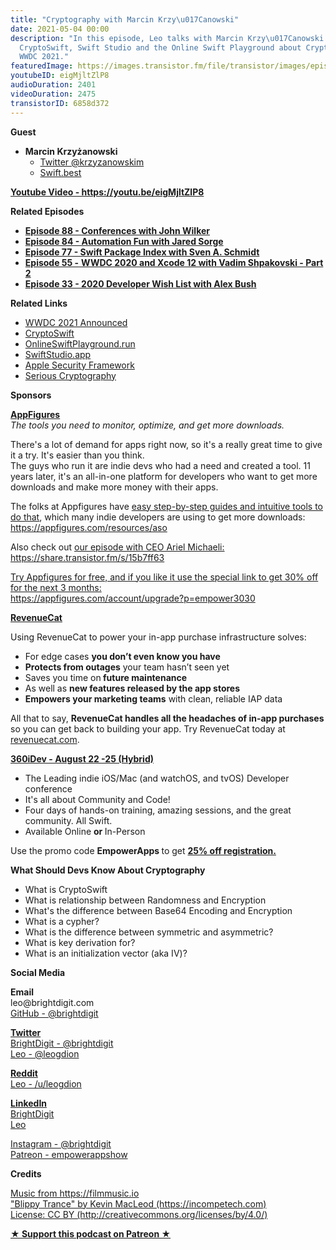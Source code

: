 ```yaml
---
title: "Cryptography with Marcin Krzy\u017Canowski"
date: 2021-05-04 00:00
description: "In this episode, Leo talks with Marcin Krzy\u017Canowski creator of
  CryptoSwift, Swift Studio and the Online Swift Playground about Cryptography and
  WWDC 2021."
featuredImage: https://images.transistor.fm/file/transistor/images/episode/523867/full_1619383026-artwork.jpg
youtubeID: eigMjltZlP8
audioDuration: 2401
videoDuration: 2475
transistorID: 6858d372
---
```

<p><b>Guest</b></p><ul><li>
<strong>Marcin Krzyżanowski </strong><ul>
<li><a href="https://twitter.com/krzyzanowskim">Twitter @krzyzanowskim</a></li>
<li><a href="https://swift.best">Swift.best</a></li>
</ul>
</li></ul><p><a href="https://youtu.be/eigMjltZlP8"><strong>Youtube Video - https://youtu.be/eigMjltZlP8</strong></a></p><p><b>Related Episodes</b></p><ul>
<li><a href="https://share.transistor.fm/s/30ff6bea"><strong>Episode 88 - Conferences with John Wilker</strong></a></li>
<li><a href="%20https://share.transistor.fm/s/bab83e8a"><strong>Episode 84 - Automation Fun with Jared Sorge</strong></a></li>
<li><a href="https://share.transistor.fm/s/e6621ded"><strong>Episode 77 - Swift Package Index with Sven A. Schmidt</strong></a></li>
<li><a href="https://share.transistor.fm/s/51c9a342%20"><strong>Episode 55 -</strong> <strong>WWDC 2020 and Xcode 12 with Vadim Shpakovski - Part 2</strong></a></li>
<li><a href="https://share.transistor.fm/s/71500d55"><strong>Episode 33 - 2020 Developer Wish List with Alex Bush</strong></a></li>
</ul><p><b>Related Links</b></p><ul>
<li><a href="https://www.apple.com/newsroom/2021/03/apples-worldwide-developers-conference-is-back-in-its-all-online-format/">WWDC 2021 Announced</a></li>
<li><a href="https://cryptoswift.io">CryptoSwift</a></li>
<li><a href="https://t.co/e6euCg173j?amp=1">OnlineSwiftPlayground.run</a></li>
<li><a href="https://swiftstudio.app">SwiftStudio.app</a></li>
<li><a href="https://developer.apple.com/documentation/security">Apple Security Framework</a></li>
<li><a href="https://nostarch.com/seriouscrypto">Serious Cryptography</a></li>
</ul><p><b>Sponsors</b></p><p><a href="https://appfigures.com/account/upgrade?p=empower3030"><strong>AppFigures</strong></a><strong><br></strong><em>The tools you need to monitor, optimize, and get more downloads.</em><strong></strong></p><p>There's a lot of demand for apps right now, so it's a really great time to give it a try. It's easier than you think.<br>The guys who run it are indie devs who had a need and created a tool. 11 years later, it's an all-in-one platform for developers who want to get more downloads and make more money with their apps.</p><p>The folks at Appfigures have <a href="https://appfigures.com/resources/aso">easy step-by-step guides and intuitive tools to do that</a>, which many indie developers are using to get more downloads:<br><a href="https://appfigures.com/resources/aso">https://appfigures.com/resources/aso</a></p><p>Also check out <a href="https://share.transistor.fm/s/15b7ff63">our episode with CEO Ariel Michaeli:<br>https://share.transistor.fm/s/15b7ff63</a></p><p><a href="https://appfigures.com/account/upgrade?p=empower3030">Try Appfigures for free, and if you like it use the special link to get 30% off for the next 3 months:</a><a href="https://www.linode.com/?r=97e09acbd5d304d87dadef749491d245e71c74e7"><br></a><a href="https://appfigures.com/account/upgrade?p=empower3030">https://appfigures.com/account/upgrade?p=empower3030</a></p><p><a href="https://revenuecat.com/"><strong>RevenueCat</strong></a><strong></strong></p><p>Using RevenueCat to power your in-app purchase infrastructure solves:</p><ul>
<li>For edge cases <strong>you don’t even know you have</strong>
</li>
<li>
<strong>Protects from outages</strong> your team hasn’t seen yet</li>
<li>Saves you time on<strong> future maintenance </strong>
</li>
<li>As well as <strong>new features released by the app stores</strong>
</li>
<li>
<strong>Empowers your marketing teams</strong> with clean, reliable IAP data</li>
</ul><p>All that to say, <strong>RevenueCat handles all the headaches of in-app purchases</strong> so you can get back to building your app. Try RevenueCat today at <a href="http://revenuecat.com/">revenuecat.com</a>.</p><p><a href="https://360idev.com/"><strong>360iDev - August 22 -25 (Hybrid)</strong></a></p><ul>
<li>The Leading indie iOS/Mac (and watchOS, and tvOS) Developer conference</li>
<li>It's all about Community and Code!</li>
<li>Four days of hands-on training, amazing sessions, and the great community. All Swift.</li>
<li>Available Online <strong>or </strong>In-Person</li>
</ul><p>Use the promo code <strong>EmpowerApps </strong>to get <a href="https://360idev.com/"><strong>25% off registration.</strong></a></p><p><b>What Should Devs Know About Cryptography</b></p><ul>
<li>What is CryptoSwift</li>
<li>What is relationship between Randomness and Encryption</li>
<li>What's the difference between Base64 Encoding and Encryption</li>
<li>What is a cypher?</li>
<li>What is the difference between symmetric and asymmetric?</li>
<li>What is key derivation for?</li>
<li>What is an initialization vector (aka IV)?</li>
</ul><p><b>Social Media</b></p><p><strong>Email</strong><br>leo@brightdigit.com<br><a href="https://github.com/brightdigit">GitHub - @brightdigit</a></p><p><a href="https://twitter.com/brightdigit"><strong>Twitter </strong><br>BrightDigit - @brightdigit</a><br><a href="https://twitter.com/leogdion">Leo - @leogdion</a></p><p><a href="https://www.reddit.com/user/leogdion"><strong>Reddit</strong><br>Leo - /u/leogdion</a></p><p><a href="https://www.linkedin.com/company/bright-digit"><strong>LinkedIn</strong><br>BrightDigit</a><br><a href="https://www.linkedin.com/in/leogdion/">Leo</a></p><p><a href="https://www.instagram.com/brightdigit/">Instagram - @brightdigit</a><br><a href="https://www.patreon.com/empowerappsshow">Patreon - empowerappshow</a></p><p><b>Credits</b></p><p><a href="https://filmmusic.io/">Music from https://filmmusic.io</a><br><a href="https://incompetech.com/">"Blippy Trance" by Kevin MacLeod (https://incompetech.com)</a><br><a href="http://creativecommons.org/licenses/by/4.0/">License: CC BY (http://creativecommons.org/licenses/by/4.0/)</a></p><p><strong><a href="https://www.patreon.com/empowerappsshow" rel="payment" title="★ Support this podcast on Patreon ★">★ Support this podcast on Patreon ★</a></strong></p>
      